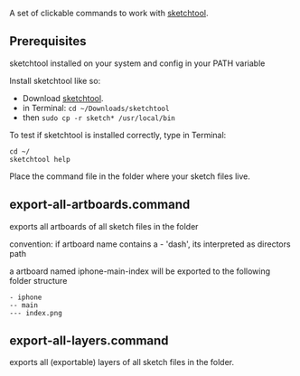 A set of clickable commands to work with [sketchtool](http://bohemiancoding.com/sketch/tool/).

## Prerequisites
sketchtool installed on your system and config in your PATH variable

Install sketchtool like so:

- Download [sketchtool](http://bohemiancoding.com/sketch/tool/).
- in Terminal: `cd ~/Downloads/sketchtool`
- then `sudo cp -r sketch* /usr/local/bin`

To test if sketchtool is installed correctly, type in Terminal:
```
cd ~/
sketchtool help
```

Place the command file in the folder where your sketch files live.

## export-all-artboards.command

exports all artboards of all sketch files in the folder

convention: if artboard name contains a - 'dash', its interpreted as directors path

a artboard named iphone-main-index will be exported to the following folder structure

```
- iphone
-- main
--- index.png
```

## export-all-layers.command

exports all (exportable) layers of all sketch files in the folder.
